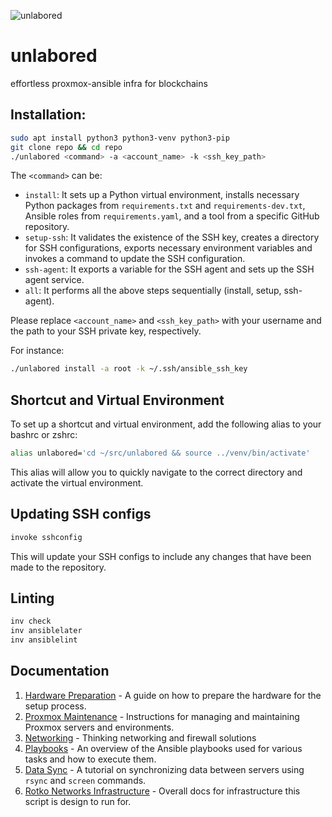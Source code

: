 ![unlabored](https://github.com/rotkonetworks/unlabored/assets/15621959/8c057833-e22b-4dfd-a92b-20adc9b929ec)
# unlabored
effortless proxmox-ansible infra for blockchains

## Installation:
```bash
sudo apt install python3 python3-venv python3-pip
git clone repo && cd repo
./unlabored <command> -a <account_name> -k <ssh_key_path>
```
The `<command>` can be:

- ```install```: It sets up a Python virtual environment, installs necessary
  Python packages from `requirements.txt` and `requirements-dev.txt`, Ansible
  roles from `requirements.yaml`, and a tool from a specific GitHub repository.
- ```setup-ssh```: It validates the existence of the SSH key, creates a
  directory for SSH configurations, exports necessary environment variables and
  invokes a command to update the SSH configuration.
- ```ssh-agent```: It exports a variable for the SSH agent and sets up the SSH
  agent service.
- ```all```: It performs all the above steps sequentially (install, setup,
  ssh-agent).

Please replace `<account_name>` and `<ssh_key_path>` with your username and the
path to your SSH private key, respectively.

For instance:
```bash
./unlabored install -a root -k ~/.ssh/ansible_ssh_key
```


## Shortcut and Virtual Environment

To set up a shortcut and virtual environment, add the following alias to your bashrc or zshrc:
```bash
alias unlabored='cd ~/src/unlabored && source ../venv/bin/activate'
```
This alias will allow you to quickly navigate to the correct directory and activate the virtual environment.

## Updating SSH configs
```bash
invoke sshconfig
```
This will update your SSH configs to include any changes that have been made to the repository.

## Linting
```bash
inv check
inv ansiblelater
inv ansiblelint
```

## Documentation

1. [Hardware Preparation](docs/hardware-setup.md) - A guide on how to prepare the hardware for the setup process.
2. [Proxmox Maintenance](docs/proxmox-setup.md) - Instructions for managing and maintaining Proxmox servers and environments.
3. [Networking](docs/networking.md) - Thinking networking and firewall solutions
4. [Playbooks](docs/playbooks.md) - An overview of the Ansible playbooks used for various tasks and how to execute them.
5. [Data Sync](docs/data-sync.md) - A tutorial on synchronizing data between servers using `rsync` and `screen` commands.
6. [Rotko Networks Infrastructure](https://rotko.net/docs) - Overall docs for infrastructure this script is design to run for.
